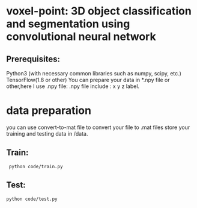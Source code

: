 # voxel-point: 3D object classification and segmentation using convolutional neural network

## Prerequisites:
Python3 (with necessary common libraries such as numpy, scipy, etc.)
TensorFlow(1.8 or other)
You can prepare your data in *.npy file or other,here I use .npy file:
.npy file include : x y z label.
# data preparation
you can use convert-to-mat file to convert your file to .mat files
store your training and testing data in /data.


## Train:
```
 python code/train.py
 ```

## Test:
 ```
python code/test.py
```
